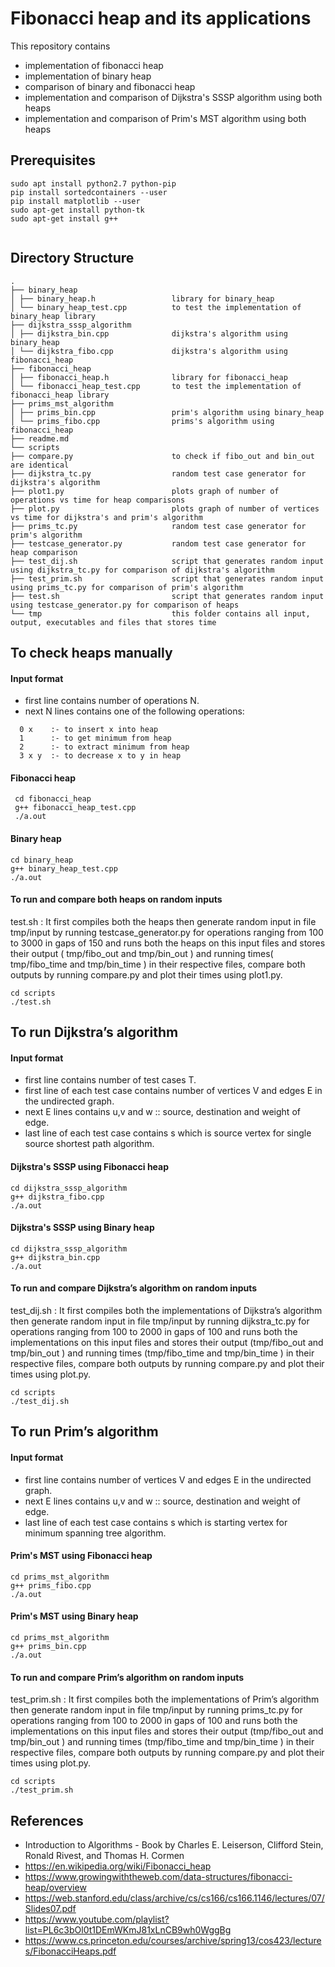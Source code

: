 # Fibonacci heap and its applications

This repository contains
* implementation of fibonacci heap 
* implementation of binary heap
* comparison of binary and fibonacci heap
* implementation and comparison of Dijkstra's SSSP algorithm using both heaps
* implementation and comparison of Prim's MST algorithm using both heaps

## Prerequisites

```
sudo apt install python2.7 python-pip
pip install sortedcontainers --user
pip install matplotlib --user
sudo apt-get install python-tk
sudo apt-get install g++
  
```

## Directory Structure
```
.
├── binary_heap                 
│ ├── binary_heap.h                 library for binary_heap
│ └── binary_heap_test.cpp          to test the implementation of binary_heap library
├── dijkstra_sssp_algorithm
│ ├── dijkstra_bin.cpp              dijkstra's algorithm using binary_heap
│ └── dijkstra_fibo.cpp             dijkstra's algorithm using fibonacci_heap
├── fibonacci_heap
│ ├── fibonacci_heap.h              library for fibonacci_heap
│ └── fibonacci_heap_test.cpp       to test the implementation of fibonacci_heap library
├── prims_mst_algorithm
│ ├── prims_bin.cpp                 prim's algorithm using binary_heap
│ └── prims_fibo.cpp                prims's algorithm using fibonacci_heap
├── readme.md
└── scripts 
├── compare.py                      to check if fibo_out and bin_out are identical
├── dijkstra_tc.py                  random test case generator for dijkstra's algorithm
├── plot1.py                        plots graph of number of operations vs time for heap comparisons
├── plot.py                         plots graph of number of vertices vs time for dijkstra's and prim's algorithm
├── prims_tc.py                     random test case generator for prim's algorithm
├── testcase_generator.py           random test case generator for heap comparison
├── test_dij.sh                     script that generates random input using dijkstra_tc.py for comparison of dijkstra's algorithm
├── test_prim.sh                    script that generates random input using prims_tc.py for comparison of prim's algorithm
├── test.sh                         script that generates random input using testcase_generator.py for comparison of heaps
└── tmp                             this folder contains all input, output, executables and files that stores time
```

## To check heaps manually

#### Input format
* first line contains number of operations N.
* next N lines contains one of the following operations:
```
  0 x    :- to insert x into heap
  1      :- to get minimum from heap
  2      :- to extract minimum from heap
  3 x y  :- to decrease x to y in heap
```

#### Fibonacci heap
```
 cd fibonacci_heap
 g++ fibonacci_heap_test.cpp
 ./a.out
```

#### Binary heap
```
cd binary_heap
g++ binary_heap_test.cpp
./a.out
```

#### To run and compare both heaps on random inputs
test.sh :
It first compiles both the heaps then generate random input in file
tmp/input by running testcase_generator.py for operations ranging
from 100 to 3000 in gaps of 150 and runs both the heaps on this input
files and stores their output ( tmp/fibo_out and tmp/bin_out ) and
running times( tmp/fibo_time and tmp/bin_time ) in their respective
files, compare both outputs by running compare.py and plot their
times using plot1.py.

```
cd scripts
./test.sh
```

## To run Dijkstra’s algorithm

#### Input format
* first line contains number of test cases T.
* first line of each test case contains number of vertices V and edges E in the undirected graph.
* next E lines contains u,v and w :: source, destination and weight of edge.
* last line of each test case contains s which is source vertex for single source shortest path algorithm.

#### Dijkstra's SSSP using Fibonacci heap
```
cd dijkstra_sssp_algorithm
g++ dijkstra_fibo.cpp
./a.out
```

#### Dijkstra's SSSP using Binary heap
```
cd dijkstra_sssp_algorithm
g++ dijkstra_bin.cpp
./a.out
```
#### To run and compare Dijkstra’s algorithm on random inputs
test_dij.sh :
It first compiles both the implementations of Dijkstra’s algorithm
then generate random input in file tmp/input by running
dijkstra_tc.py for operations ranging from 100 to 2000 in gaps of 100
and runs both the implementations on this input files and stores their
output (tmp/fibo_out and tmp/bin_out ) and running times
(tmp/fibo_time and tmp/bin_time ) in their respective files, compare
both outputs by running compare.py and plot their times using
plot.py.

```
cd scripts
./test_dij.sh
```

## To run Prim’s algorithm

#### Input format
* first line contains number of vertices V and edges E in the undirected graph.
* next E lines contains u,v and w :: source, destination and weight of edge.
* last line of each test case contains s which is starting vertex for minimum spanning tree algorithm.

#### Prim's MST using Fibonacci heap
```
cd prims_mst_algorithm
g++ prims_fibo.cpp
./a.out
```

#### Prim's MST using Binary heap
```
cd prims_mst_algorithm
g++ prims_bin.cpp
./a.out
```

#### To run and compare Prim’s algorithm on random inputs
test_prim.sh :
It first compiles both the implementations of Prim’s algorithm then
generate random input in file tmp/input by running prims_tc.py for
operations ranging from 100 to 2000 in gaps of 100 and runs both the
implementations on this input files and stores their output
(tmp/fibo_out and tmp/bin_out ) and running times (tmp/fibo_time
and tmp/bin_time ) in their respective files, compare both outputs by
running compare.py and plot their times using plot.py.

```
cd scripts
./test_prim.sh
```

## References

* Introduction to Algorithms - Book by Charles E. Leiserson, Clifford Stein, Ronald Rivest, and Thomas H. Cormen
* https://en.wikipedia.org/wiki/Fibonacci_heap
* https://www.growingwiththeweb.com/data-structures/fibonacci-heap/overview
* https://web.stanford.edu/class/archive/cs/cs166/cs166.1146/lectures/07/Slides07.pdf
* https://www.youtube.com/playlist?list=PL6c3bOl0t1DEmWKmJ81xLnCB9wh0WggBg
* https://www.cs.princeton.edu/courses/archive/spring13/cos423/lectures/FibonacciHeaps.pdf


